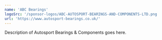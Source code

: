 ```yaml
---
name: 'ABC Bearings'
logoSrc: '/sponsor-logos/ABC-AUTOSPORT-BEARINGS-AND-COMPONENTS-LTD.png'
url: 'https://www.autosport-bearings.co.uk/'
---
```

Description of Autosport Bearings & Components goes here.